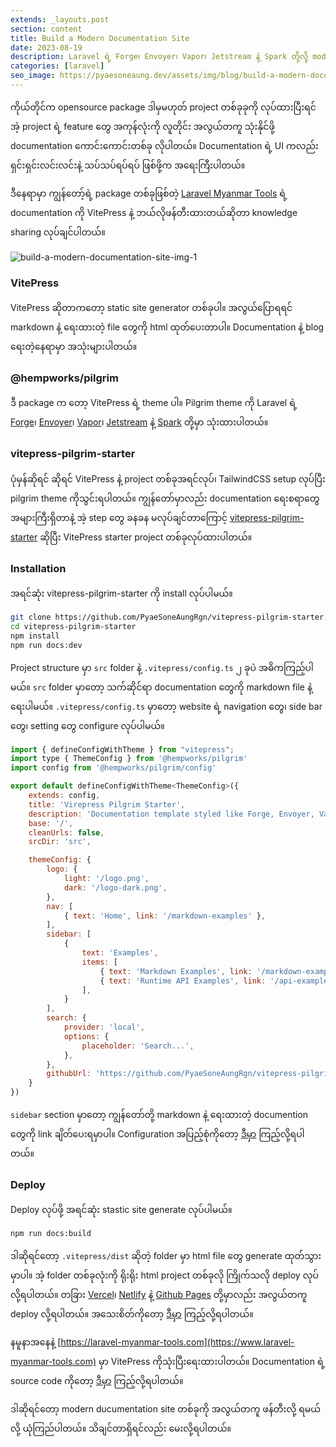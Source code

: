 ```yaml
---
extends: _layouts.post
section: content
title: Build a Modern Documentation Site
date: 2023-08-19
description: Laravel ရဲ့ Forge၊ Envoyer၊ Vapor၊ Jetstream နဲ့ Spark တို့လို့ modern documentation site တစ်ခု ဘယ်လိုတည်ဆောက်လို့ရလဲဆိုတာကို knowledge sharing လုပ်ချင်ပါတယ်။
categories: [laravel]
seo_image: https://pyaesoneaung.dev/assets/img/blog/build-a-modern-documentation-site-seo-6.png
---
```


ကိုယ်တိုင်က opensource package ဒါမှမဟုတ် project တစ်ခုခုကို လုပ်ထားပြီးရင် အဲ့ project ရဲ့ feature တွေ အကုန်လုံးကို လူတိုင်း အလွယ်တကူ သုံးနိုင်ဖို့ documentation ကောင်းကောင်းတစ်ခု လိုပါတယ်။ Documentation ရဲ့ UI ကလည်း ရှင်းရှင်းလင်းလင်းနဲ့ သပ်သပ်ရပ်ရပ် ဖြစ်ဖို့က အရေးကြီးပါတယ်။

ဒီနေရာမှာ ကျွန်တော့်ရဲ့ package တစ်ခုဖြစ်တဲ့ [Laravel Myanmar Tools](https://www.laravel-myanmar-tools.com) ရဲ့ documentation ကို VitePress နဲ့ ဘယ်လိုဖန်တီးထားတယ်ဆိုတာ knowledge sharing လုပ်ချင်ပါတယ်။

![build-a-modern-documentation-site-img-1](https://pyaesoneaung.dev/assets/img/blog/build-a-modern-documentation-site-img-1.png)

### VitePress

VitePress ဆိုတာကတော့ static site generator တစ်ခုပါ။ အလွယ်ပြောရရင် markdown နဲ့ ရေးထားတဲ့ file တွေကို html ထုတ်ပေးတာပါ။ Documentation နဲ့ blog ရေးတဲ့နေရာမှာ အသုံးများပါတယ်။

### @hempworks/pilgrim

ဒီ package က တော့ VitePress ရဲ့ theme ပါ။ Pilgrim theme ကို Laravel ရဲ့ [Forge](https://forge.laravel.com/docs/introduction.html)၊ [Envoyer](https://docs.envoyer.io/introduction.html)၊ [Vapor](https://docs.vapor.build/introduction.html)၊ [Jetstream](https://jetstream.laravel.com/introduction.html) နဲ့ [Spark](https://spark.laravel.com/docs/introduction.html) တို့မှာ သုံးထားပါတယ်။ 

### vitepress-pilgrim-starter

ပုံမှန်ဆိုရင် ဆိုရင် VitePress နဲ့ project တစ်ခုအရင်လုပ်၊ TailwindCSS setup လုပ်ပြီး pilgrim theme ကိုသွင်းရပါတယ်။ ကျွန်တော်မှာလည်း documentation ရေးစရာတွေ အများကြီးရှိတာနဲ့ အဲ့ step တွေ ခနခန မလုပ်ချင်တာကြောင့် [vitepress-pilgrim-starter](https://github.com/PyaeSoneAungRgn/vitepress-pilgrim-starter) ဆိုပြီး VitePress starter project တစ်ခုလုပ်ထားပါတယ်။

### Installation

အရင်ဆုံး vitepress-pilgrim-starter ကို install လုပ်ပါမယ်။ 

```bash
git clone https://github.com/PyaeSoneAungRgn/vitepress-pilgrim-starter.git
cd vitepress-pilgrim-starter
npm install
npm run docs:dev
```

Project structure မှာ `src` folder နဲ့ `.vitepress/config.ts` ၂ ခုပဲ အဓိကကြည့်ပါမယ်။ `src` folder မှာတော့ သက်ဆိုင်ရာ documentation တွေကို markdown file နဲ့ ရေးပါမယ်။ `.vitepress/config.ts` မှာတော့ website ရဲ့ navigation တွေ၊ side bar တွေ၊ setting တွေ configure လုပ်ပါမယ်။ 

```js
import { defineConfigWithTheme } from "vitepress";
import type { ThemeConfig } from '@hempworks/pilgrim'
import config from '@hempworks/pilgrim/config'

export default defineConfigWithTheme<ThemeConfig>({
    extends: config,
    title: 'Virepress Pilgrim Starter',
    description: 'Documentation template styled like Forge, Envoyer, Vapor, Jetstream, and Spark',
    base: '/',
    cleanUrls: false,
    srcDir: 'src',

    themeConfig: {
        logo: {
            light: '/logo.png',
            dark: '/logo-dark.png',
        },
        nav: [
            { text: 'Home', link: '/markdown-examples' },
        ],
        sidebar: [
            {
                text: 'Examples',
                items: [
                    { text: 'Markdown Examples', link: '/markdown-examples' },
                    { text: 'Runtime API Examples', link: '/api-examples' },
                ],
            }
        ],
        search: {
            provider: 'local',
            options: {
                placeholder: 'Search...',
            },
        },
        githubUrl: 'https://github.com/PyaeSoneAungRgn/vitepress-pilgrim-starter'
    }
})
```

`sidebar` section မှာတော့ ကျွန်တော်တို့ markdown နဲ့ ရေးထားတဲ့ documention တွေကို link ချိတ်ပေးရမှာပါ။ Configuration အပြည့်စုံကိုတော့ [ဒီမှာ](https://www.npmjs.com/package/@hempworks/pilgrim) ကြည့်လို့ရပါတယ်။

### Deploy

Deploy လုပ်ဖို့ အရင်ဆုံး stastic site generate လုပ်ပါမယ်။

```bash
npm run docs:build
```

ဒါဆိုရင်တော့ `.vitepress/dist` ဆိုတဲ့ folder မှာ html file တွေ generate ထုတ်သွားမှာပါ။ အဲ့ folder တစ်ခုလုံးကို ရိုးရိုး html project တစ်ခုလို ကြိုက်သလို deploy လုပ်လို့ရပါတယ်။ တခြား [Vercel](https://vercel.com/dashboard)၊ [Netlify](https://www.netlify.com) နဲ့ [Github Pages](https://pages.github.com) တို့မှာလည်း အလွယ်တကူ deploy လို့ရပါတယ်။ အသေးစိတ်ကိုတော့ [ဒီမှာ](https://vitepress.dev/guide/deploy) ကြည့်လို့ရပါတယ်။

နမူနာအနေနဲ့ [https://laravel-myanmar-tools.com](https://www.laravel-myanmar-tools.com) မှာ VitePress ကိုသုံးပြီးရေးထားပါတယ်။ Documentation ရဲ့ source code ကိုတော့ [ဒီမှာ](https://github.com/Laravel-Myanmar-Tools/docs) ကြည့်လို့ရပါတယ်။

ဒါဆိုရင်တော့ modern ducumentation site တစ်ခုကို အလွယ်တကူ ဖန်တီးလို့ ရမယ်လို့ ယုံကြည်ပါတယ်။ သိချင်တာရှိရင်လည်း မေးလို့ရပါတယ်။
